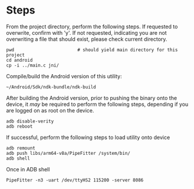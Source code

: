 # Steps

From the project directory, perform the following steps. 
If requested to overwrite, confirm with 'y'.
If not requested, indicating you are not overwriting a file that should exist, 
please check current directory.

    pwd                        # should yield main directory for this project
    cd android
    cp -i ../main.c jni/

Compile/build the Android version of this utility:

    ~/Android/Sdk/ndk-bundle/ndk-build

After building the Android version, prior to pushing the binary onto the device,
it *may* be required to perform the following steps, depending if you are logged on as root
on the device.

    adb disable-verity
    adb reboot

If successful, perform the following steps to load utility onto device

    adb remount
    adb push libs/arm64-v8a/PipeFitter /system/bin/
    adb shell

Once in ADB shell

    PipeFitter -n3 -uart /dev/ttyHS2 115200 -server 8086

